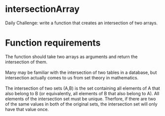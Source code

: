 # intersectionArray
Daily Challenge: write a function that creates an intersection of two arrays. 

# Function requirements
The function should take two arrays as arguments and return the intersection of them. 
<br><br>
Many may be familiar with the intersection of two tables in a database, but intersection actually comes to us from set theory in mathematics.
<br><br>
The intersection of two sets (A,B) is the set containing all elements of A that also belong to B (or equivalently, all elements of B that also belong to A). All elements of the intersection set must be unique. Therfore, if there are two of the same values in both of the original sets, the intersection set will only have that value once. 
